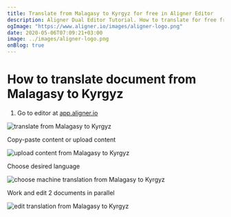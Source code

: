 ```yaml
---
title: Translate from Malagasy to Kyrgyz for free in Aligner Editor
description: Aligner Dual Editor Tutorial. How to translate for free from Malagasy to Kyrgyz. Aligner is multilingual document management platform. 
ogImage: "https://www.aligner.io/images/aligner-logo.png"
date: 2020-05-06T07:09:21+03:00
image: ../images/aligner-logo.png
onBlog: true
---
```


# How to translate document from Malagasy to Kyrgyz

1. Go to editor at [app.aligner.io](https://app.aligner.io "Aligner App web page")

![translate from Malagasy to Kyrgyz](../aligner-blank-editor.png "translate from Malagasy to Kyrgyz")

Copy-paste content or upload content

![upload content from Malagasy to Kyrgyz](../aligner-uploaded-document.png "upload content from Malagasy to Kyrgyz")

Choose desired language

![choose machine translation from Malagasy to Kyrgyz](../aligner-language-dropdown.png "choose machine translation from Malagasy to Kyrgyz")

Work and edit 2 documents in parallel

![edit translation from Malagasy to Kyrgyz](../aligner-double-sitded-editor.png "edit translation from Malagasy to Kyrgyz")

